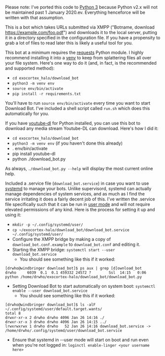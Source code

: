 Please note: I've ported this code to [Python 3](https://pythonclock.org) because Python v2.x will not be maintained past 1 January 2020.ev.  Everything henceforce will be written with that assumption.

This is a bot which takes URLs submitted via XMPP ("Botname, download https://example.com/foo.pdf") and downloads it to the local server, putting it in a directory specified in the configuration file.  If you have a propensity to grab a lot of files to read later this is likely a useful tool for you.

This bot at a minimum requires the [requests](http://docs.python-requests.org/en/master/) Python module.  I highly recommend installing it into a [venv](https://docs.python.org/3/tutorial/venv.html) to keep from splattering files all over your file system.  Here's one way to do it (and, in fact, is the recommended and supported method):

* `cd exocortex_halo/download_bot`
* `python3 -m venv env`
* `source env/bin/activate`
* `pip install -r requirements.txt`

You'll have to run `source env/bin/activate` every time you want to start Download Bot.  I've included a shell script called `run.sh` which does this automatically for you.

If you have [youtube-dl](https://github.com/rg3/youtube-dl) for Python installed, you can use this bot to download any media stream Youtube-DL can download.  Here's how I did it:

* `cd exocortex_halo/download_bot`
* `python3 -m venv env` (if you haven't done this already)
* . env/bin/activate
* pip install youtube-dl
* python ./download_bot.py

As always, `./download_bot.py --help` will display the most current online help.

Included a .service file (`download_bot.service`) in case you want to use [systemd](https://www.freedesktop.org/wiki/Software/systemd/) to manage your bots.  Unlike supervisord, systemd can actually manage dependencies of system services, and as much as I find the service irritating it does a fairly decent job of this.  I've written the .service file specifically such that it can be run in [user mode](https://wiki.archlinux.org/index.php/Systemd/User) and will not require elevated permissions of any kind.  Here is the process for setting it up and using it:

* `mkdir -p ~/.config/systemd/user/`
* `cp ~/exocortex-halo/download_bot/download_bot.service ~/.config/systemd/user/`
* Configure the XMPP bridge by making a copy of `download_bot.conf.example` to `download_bot.conf` and editing it.
* Starting the XMPP bridge: `systemctl start --user download_bot.service`
  * You should see something like this if it worked:
```
[drwho@windbringer download_bot]$ ps aux | grep [d]ownload_bot
drwho     6039  0.1  0.1 459332 24572 ?        Ssl  14:15   0:06 python /home/drwho/exocortex-halo/download_bot/download_bot.py
```
* Setting Download Bot to start automatically on system boot: `systemctl enable --user download_bot.service`
  * You should see something like this if it worked:

```
[drwho@windbringer download_bot]$ ls -alF ~/.config/systemd/user/default.target.wants/
total 8
drwxr-xr-x 2 drwho drwho 4096 Jan 26 14:16 ./
drwxr-xr-x 3 drwho drwho 4096 Jan 26 14:15 ../
lrwxrwxrwx 1 drwho drwho   52 Jan 26 14:16 download_bot.service -> /home/drwho/.config/systemd/user/download_bot.service
```
* Ensure that systemd in --user mode will start on boot and run even when you're not logged in: `loginctl enable-linger <your username here>`
